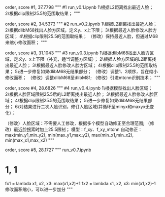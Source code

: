 order, score
#1, 37.7798
"""
#1
run_v0.1.ipynb
    1\根据L2距离找出最近人脸；
    2\根据clip限制25.5的范围取结果；
"""


order, score
#2, 34.5373
"""
#2
run_v0.2.ipynb
    1\根据L2距离找出最近人脸；
    2\根据dlibM68找出人脸方区域，定义y、x上下限；
    3\根据最近人脸修改人脸方区域；
    4\根据clip限制25.5的范围取结果；
（修改）保持最近人脸，但通过M68来缩小修改面积；
"""


order, score
#3, 31.1043
"""
#3
run_v0.3.ipynb
    1\根据dlibM68找出人脸方区域，定义y、x上下限（补充，适当调整方区域）；
    2\根据人脸方区域的L2距离找出最近人脸；
    3\根据最近人脸修改人脸方区域；
    4\根据clip限制25.5的范围取结果；
    5\进一步修复如果dlibM68无结果部分；
（修改）调整1、2顺序，旨在缩小修改面积；
（修改）调整dlibM68至dlibM81;
（修改）引进mtcnn识别技术；
"""


order, score
#4, 28.6826
"""
#4
run_v0.4.ipynb
    1\根据模型找出人脸区域；
    2\根据人脸区域限制25.5后的L2距离找出最近人脸；
    3\根据最近人脸修改人脸区域；
    4\根据clip限制25.5的范围取结果；
    5\进一步修复如果dlibM68无结果部分；
    6\对结果进行二次人脸识别，修订人脸区域(并循环至minyx和maxyx无变化)；

（修改）人脸区域：不需要人工修改，根据多个模型自动修正至合理范围;
（修改）最近脸搜索时加上25.5限制；
模型：f_xy、f_xy_mtcnn
自动修正：max(min_y1,min_y2), min(max_y1,max_y2), max(min_x1,min_x2), min(max_x1,max_x2)
"""


order, score
#5, 28.1727
"""
run_v0.7.ipynb
# 1, 1
fx1 = lambda x1, x2, x3: max(x1,x2)+1
fx2 = lambda x1, x2, x3: min(x1,x2)-1
修改面积缩小，可以进一步加分
"""


